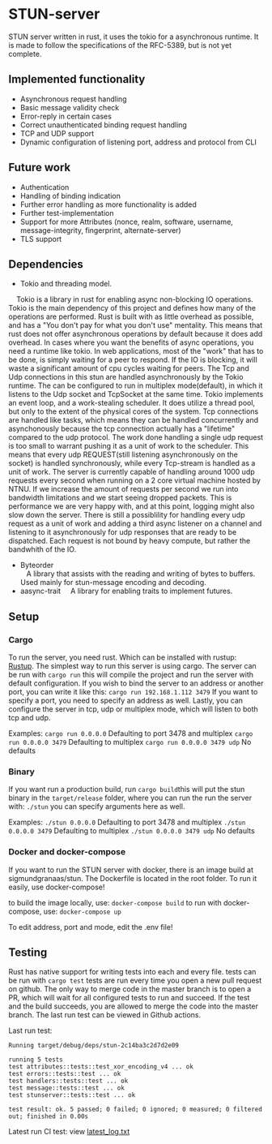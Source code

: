 # STUN-server

STUN server written in rust, it uses the tokio for a asynchronous runtime. It is made to follow the specifications of the RFC-5389, but is not yet complete.

## Implemented functionality

- Asynchronous request handling
- Basic message validity check
- Error-reply in certain cases
- Correct unauthenticated binding request handling
- TCP and UDP support
- Dynamic configuration of listening port, address and protocol from CLI

## Future work

- Authentication
- Handling of binding indication
- Further error handling as more functionality is added
- Further test-implementation
- Support for more Attributes (nonce, realm, software, username, message-integrity, fingerprint, alternate-server)
- TLS support

## Dependencies

- Tokio and threading model.  
 
&nbsp;&nbsp;&nbsp; Tokio is a library in rust for enabling async non-blocking IO operations. Tokio is the main dependency of this project and defines how many of the operations are performed. Rust is built with as little overhead as possible, and has a "You don't pay for what you don't use" mentality. This means that rust does not offer asynchronous operations by default because it does add overhead. In cases where you want the benefits of async operations, you need a runtime like tokio. In web applications, most of the "work" that has to be done, is simply waiting for a peer to respond. If the IO is blocking, it will waste a significant amount of cpu cycles waiting for peers. The Tcp and Udp connections in this stun are handled asynchronously by the Tokio runtime. The can be configured to run in multiplex mode(default), in which it listens to the Udp socket and TcpSocket at the same time. Tokio implements an event loop, and a work-stealing scheduler. It does utilize a thread pool, but only to the extent of the physical cores of the system. Tcp connections are handled like tasks, which means they can be handled concurrently and asynchonously because the tcp connection actually has a "lifetime" compared to the udp protocol. The work done handling a single udp request is too small to warrant pushing it as a unit of work to the scheduler. This means that every udp REQUEST(still listening asynchronously on the socket) is handled synchronously, while every Tcp-stream is handled as a unit of work. The server is currently capable of handling around 1000 udp requests every second when running on a 2 core virtual machine hosted by NTNU. If we increase the amount of requests per second we run into bandwidth limitations and we start seeing dropped packets. This is performance we are very happy with, and at this point, logging might also slow down the server. There is still a possiblility for handling every udp request as a unit of work and adding a third async listener on a channel and listening to it asynchronously for udp responses that are ready to be dispatched. Each request is not bound by heavy compute, but rather the bandwhith of the IO.
- Byteorder  
  &nbsp;&nbsp;&nbsp;A library that assists with the reading and writing of bytes to buffers. Used mainly for stun-message encoding and decoding.
- aasync-trait
  &nbsp;&nbsp;&nbsp; A library for enabling traits to implement futures.

## Setup

### Cargo

To run the server, you need rust. Which can be installed with rustup: [Rustup](https://rustup.rs/).
The simplest way to run this server is using cargo. The server can be run with `cargo run` this will compile the project and run the server with default configuration. If you wish to bind the server to an address or another port, you can write it like this: `cargo run 192.168.1.112 3479` If you want to specify a port, you need to specify an address as well. Lastly, you can configure the server in tcp, udp or multiplex mode, which will listen to both tcp and udp.

Examples:
`cargo run 0.0.0.0` Defaulting to port 3478 and multiplex
`cargo run 0.0.0.0 3479` Defaulting to multiplex
`cargo run 0.0.0.0 3479 udp` No defaults

### Binary

If you want run a production build, run `cargo build`this will put the stun binary in the `target/release` folder, where you can run the run the server with: `./stun` you can specify arguments here as well.

Examples:
`./stun 0.0.0.0` Defaulting to port 3478 and multiplex
`./stun 0.0.0.0 3479` Defaulting to multiplex
`./stun 0.0.0.0 3479 udp` No defaults

### Docker and docker-compose

If you want to run the STUN server with docker, there is an image build at sigmundgranaas/stun. The Dockerfile is located in the root folder. To run it easily, use docker-compose!

to build the image locally, use: `docker-compose build`
to run with docker-compose, use: `docker-compose up`

To edit address, port and mode, edit the .env file!

## Testing

Rust has native support for writing tests into each and every file. tests can be run with `cargo test` tests are run every time you open a new pull request on github. The only way to merge code in the master branch is to open a PR, which will wait for all configured tests to run and succeed. If the test and the build succeeds, you are allowed to merge the code into the master branch. The last run test can be viewed in Github actions.

Last run test:

```
Running target/debug/deps/stun-2c14ba3c2d7d2e09

running 5 tests
test attributes::tests::test_xor_encoding_v4 ... ok
test errors::tests::test ... ok
test handlers::tests::test ... ok
test message::tests::test ... ok
test stunserver::tests::test ... ok

test result: ok. 5 passed; 0 failed; 0 ignored; 0 measured; 0 filtered out; finished in 0.00s
```

Latest run CI test: view [latest_log.txt](./latest_log.txt)
